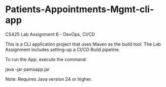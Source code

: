 # Patients-Appointments-Mgmt-cli-app
CS425 Lab Assignment 6 - DevOps, CI/CD

This is a CLI application project that uses Maven as the build tool.
The Lab Assignment includes setting-up a CI/CD Build pipeline.

To run the App, execute the command:

java -jar pamsapp.jar

Note: Requires Java version 24 or higher.
